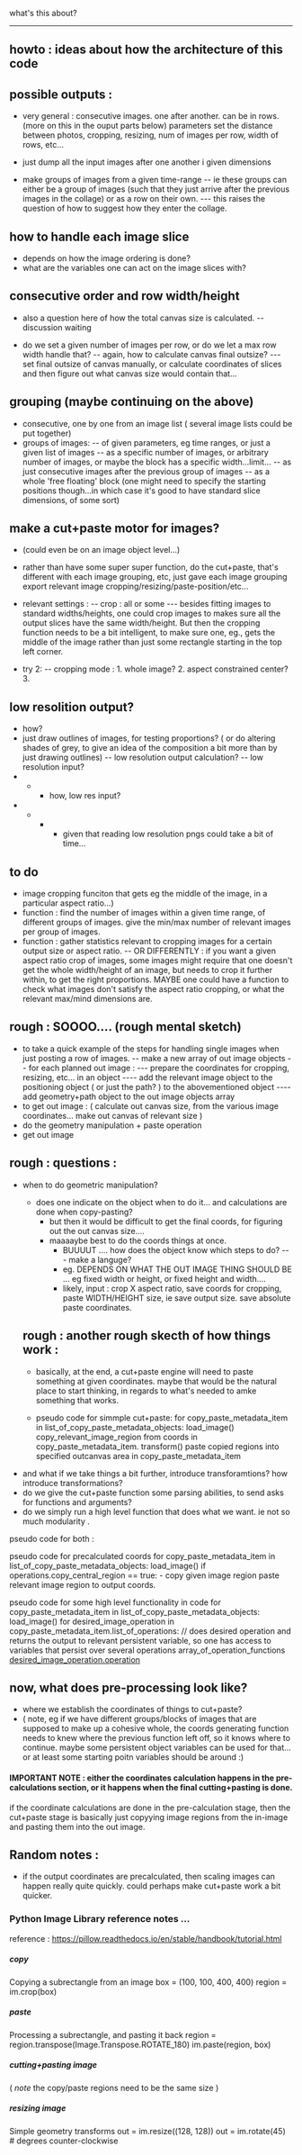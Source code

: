 what's this about?

----------------------------------------------------------

howto : ideas about how the architecture of this code
-------------------


possible outputs : 
------

- very general : consecutive images. one after another. can be in rows. 
(more on this in the ouput parts below) parameters set the distance between photos, cropping, resizing, num of images per row, width of rows, etc… 

- just dump all the input images after one another i given dimensions
- make groups of images from a given time-range
-- ie these groups can either be a group of images (such that they just arrive after the previous images in the collage) or as a row on their own.
--- this raises the question of how to suggest how they enter the collage.


how to handle each image slice
------
- depends on how the image ordering is done?
- what are the variables one can act on the image slices with?


consecutive order and row width/height
------
- also a question here of how the total canvas size is calculated.
-- discussion waiting

- do we set a given number of images per row, or do we let a max row width handle that?
-- again, how to calculate canvas final outsize?
--- set final outsize of canvas manually, or calculate coordinates of slices and then figure out what canvas size would contain that…


grouping (maybe continuing on the above)
------
- consecutive, one by one from an image list ( several image lists could be put together)
- groups of images:
-- of given parameters, eg time ranges, or just a given list of images
-- as a specific number of images, or arbitrary number of images, or maybe the block has a specific width…limit…
-- as just consecutive images after the previous group of images
-- as a whole 'free floating' block (one might need to specify the starting positions though…in which case it's good to have standard slice dimensions, of some sort)


make a cut+paste motor for images?
------
- (could even be on an image object level…)
- rather than have some super super function, do the cut+paste, that's different with each image grouping, etc, just gave each image grouping export relevant image cropping/resizing/paste-position/etc…

- relevant settings : 
-- crop : all or some
--- besides fitting images to standard widths/heights, one could crop images to makes sure all the output slices have the same width/height. But then the cropping function needs to be a bit intelligent, to make sure one, eg., gets the middle of the image rather than just some rectangle starting in the top left corner.

- try 2:
-- cropping mode : 1. whole image? 2. aspect constrained center? 3. 



low resolition output?
------
- how?
- just draw outlines of images, for testing proportions? ( or do altering shades of grey, to give an idea of the composition a bit more than by just drawing outlines)
-- low resolution output calculation?
-- low resolution input?
- - - how, low res input?
- - - - given that reading low resolution pngs could take a bit of time… 


to do
------
- image cropping funciton that gets eg the middle of the image, in a particular aspect ratio…)
- function : find the number of images within a given time range, of different groups of images. give the min/max number of relevant images per group of images.
- function : gather statistics relevant to cropping images for a certain output size or aspect ratio.
-- OR DIFFERENTLY : if you want a given aspect ratio crop of images, some images might require that one doesn't get the whole width/height of an image, but needs to crop it further within, to get the right proportions. MAYBE one could have a function to check what images don't satisfy the aspect ratio cropping, or what the relevant max/mind dimensions are.


rough : SOOOO.... (rough mental sketch)
-----
- to take a quick example of the steps for handling single images when just posting a row of images.
-- make a new array of out image objects
-- for each planned out image : 
--- prepare the coordinates for cropping, resizing, etc… in an object
---- add the relevant image object to the positioning object ( or just the path? ) to the abovementioned object
---- add geometry+path object to the out image objects array
- to get out image : 
( calculate out canvas size, from the various image coordinates… make out canvas of relevant size )
- do the geometry manipulation + paste operation 
- get out image


rough : questions : 
-----
* when to do geometric manipulation?
  * does one indicate on the object when to do it... and calculations are done when copy-pasting? 
    * but then it would be difficult to get the final coords, for figuring out the out canvas size....
    * maaaaybe best to do the coords things at once.
      * BUUUUT .... how does the object know which steps to do? --- make a languge?
      * eg. DEPENDS ON WHAT THE OUT IMAGE THING SHOULD BE ... eg fixed width or height, or fixed height and width....
      * likely, input : crop X aspect ratio, save coords for cropping, paste WIDTH/HEIGHT size, ie save output size. save absolute paste coordinates.



  rough : another rough skecth of how things work : 
  -----

  - basically, at the end, a cut+paste engine will need to paste something at given coordinates. 
  maybe that would be the natural place to start thinking, in regards to what's needed to amke something that works.
  
  - pseudo code for simmple cut+paste: 
  for copy_paste_metadata_item in list_of_copy_paste_metadata_objects:
    load_image()
    copy_relevant_image_region from coords in copy_paste_metadata_item.
    transform()
    paste copied regions into specified outcanvas area in copy_paste_metadata_item

- and what if we take things a bit further, introduce transforamtions?
how introduce transformations?
- do we give the cut+paste function some parsing abilities, to send asks for functions and arguments?
- do we simply run a high level function that does what we want. ie not so much modularity . 

pseudo code for both : 

pseudo code for precalculated coords
  for copy_paste_metadata_item in list_of_copy_paste_metadata_objects:
    load_image()
    if operations.copy_central_region == true:
      - copy given image region
    paste relevant image region to output coords.


pseudo code for some high level functionality in code
  for copy_paste_metadata_item in list_of_copy_paste_metadata_objects:
    load_image()
    for desired_image_operation in copy_paste_metadata_item.list_of_operations:
      // does desired operation and returns the output to relevant persistent variable, so one has access to variables that persist over several operations
      array_of_operation_functions[ desired_image_operation.operation ]( desired_image_operation.arguments )


now, what does pre-processing look like?
-----
- where we establish the coordinates of things to cut+paste?
- ( note, eg if we have different groups/blocks of images that are supposed to make up a cohesive whole, the coords generating function needs to knew where the previous function left off, so it knows where to continue. maybe some persistent object variables can be used for that... or at least some starting poitn variables should be around :)



#### IMPORTANT NOTE : either the coordinates calculation happens in the pre-calculations section, or it happens when the final cutting+pasting is done.
if the coordinate calculations are done in the pre-calculation stage, then the cut+paste stage is basically just copyying image regions from the in-image and pasting them into the out image.


## Random notes : 

- if the output coordinates are precalculated, then scaling images can happen really quite quickly.
could perhaps make cut+paste work a bit quicker.


### Python Image Library reference notes … 
reference : https://pillow.readthedocs.io/en/stable/handbook/tutorial.html 

##### copy
Copying a subrectangle from an image
box = (100, 100, 400, 400)
region = im.crop(box)

##### paste
Processing a subrectangle, and pasting it back
region = region.transpose(Image.Transpose.ROTATE_180)
im.paste(region, box)


##### cutting+pasting image
( *note* the copy/paste regions need to be the same size )

##### resizing image
Simple geometry transforms
out = im.resize((128, 128))
out = im.rotate(45) # degrees counter-clockwise